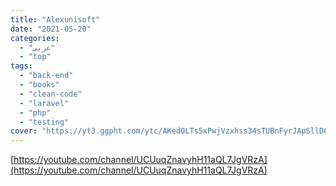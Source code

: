 ```yaml
---
title: "Alexunisoft"
date: "2021-05-20"
categories:
  - "عربي"
  - "top"
tags:
  - "back-end"
  - "books"
  - "clean-code"
  - "laravel"
  - "php"
  - "testing"
cover: "https://yt3.ggpht.com/ytc/AKedOLTs5xPwjVzxhss34sTUBnFyrJApSllD0pa3oQaOhw=s88-c-k-c0x00ffffff-no-rj"
---
```


[https://youtube.com/channel/UCUuqZnavyhH11aQL7JgVRzA](https://youtube.com/channel/UCUuqZnavyhH11aQL7JgVRzA)
